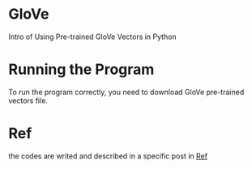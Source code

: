 # GloVe
Intro of Using Pre-trained GloVe Vectors in Python
# Running the Program
To run the program correctly, you need to download GloVe pre-trained vectors file.
# Ref
the codes are writed and described in a specific post in [Ref](https://medium.com/analytics-vidhya/basics-of-using-pre-trained-glove-vectors-in-python-d38905f356db)
